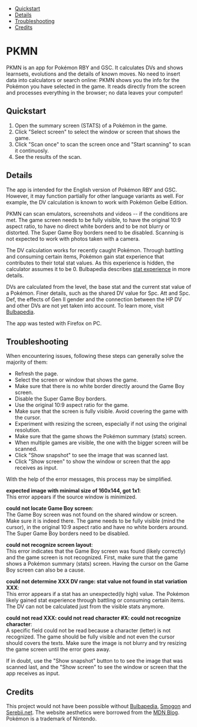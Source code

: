 <!-- @import "[TOC]" {cmd="toc" depthFrom=2 depthTo=3 orderedList=false} -->

<!-- code_chunk_output -->

- [Quickstart](#quickstart)
- [Details](#details)
- [Troubleshooting](#troubleshooting)
- [Credits](#credits)

<!-- /code_chunk_output -->

# PKMN

PKMN is an app for Pokémon RBY and GSC. It calculates DVs and shows learnsets, evolutions and the details of known moves. No need to insert data into calculators or search online: PKMN shows you the info for the Pokémon you have selected in the game. It reads directly from the screen and processes everything in the browser; no data leaves your computer! 

## Quickstart

1. Open the summary screen (STATS) of a Pokémon in the game.
1. Click "Select screen" to select the window or screen that shows the game.
1. Click "Scan once" to scan the screen once and "Start scanning" to scan it continuosly.
1. See the results of the scan.

## Details

The app is intended for the English version of Pokémon RBY and GSC. However, it may function partially for other language variants as well. For example, the DV calculation is known to work with Pokémon Gelbe Edition.

PKMN can scan emulators, screenshots and videos -- if the conditions are met. The game screen needs to be fully visible, to have the original 10:9 aspect ratio, to have no direct white borders and to be not blurry or distorted. The Super Game Boy borders need to be disabled. Scanning is not expected to work with photos taken with a camera.

The DV calculation works for recently caught Pokémon. Through battling and consuming certain items, Pokémon gain stat experience that contributes to their total stat values. As this experience is hidden, the calculator assumes it to be 0. Bulbapedia describes [stat experience](https://bulbapedia.bulbagarden.net/wiki/Effort_values#Stat_experience) in more details.

DVs are calculated from the level, the base stat and the current stat value of a Pokémon. Finer details, such as the shared DV value for Spc. Att and Spc. Def, the effects of Gen II gender and the connection between the HP DV and other DVs are not yet taken into account. To learn more, visit [Bulbapedia](https://bulbapedia.bulbagarden.net/wiki/Individual_values#Generation_I_and_II).

The app was tested with Firefox on PC.

## Troubleshooting

When encountering issues, following these steps can generally solve the majority of them:

- Refresh the page.
- Select the screen or window that shows the game.
- Make sure that there is no white border directly around the Game Boy screen.
- Disable the Super Game Boy borders.
- Use the original 10:9 aspect ratio for the game.
- Make sure that the screen is fully visible. Avoid covering the game with the cursor.
- Experiment with resizing the screen, especially if not using the original resolution.
- Make sure that the game shows the Pokémon summary (stats) screen.
- When multiple games are visible, the one with the bigger screen will be scanned.
- Click "Show snapshot" to see the image that was scanned last.
- Click "Show screen" to show the window or screen that the app receives as input.

With the help of the error messages, this process may be simplified.

**expected image with minimal size of 160x144, got 1x1**:  
This error appears if the source window is minimized.

**could not locate Game Boy screen**:  
The Game Boy screen was not found on the shared window or screen. Make sure it is indeed there. The game needs to be fully visible (mind the cursor), in the original 10:9 aspect ratio and have no white borders around. The Super Game Boy borders need to be disabled.

**could not recognize screen layout**:  
This error indicates that the Game Boy screen was found (likely correctly) and the game screen is not recognized. First, make sure that the game shows a Pokémon summary (stats) screen. Having the cursor on the Game Boy screen can also be a cause.

**could not determine XXX DV range: stat value not found in stat variation XXX**:  
This error appears if a stat has an unexpected(ly high) value. The Pokémon likely gained stat experience through battling or consuming certain items. The DV can not be calculated just from the visible stats anymore.

**could not read XXX: could not read character #X: could not recognize character**:  
A specific field could not be read because a character (letter) is not recognized. The game should be fully visible and not even the cursor should covers the texts. Make sure the image is not blurry and try resizing the game screen until the error goes away.

If in doubt, use the "Show snapshot" button to to see the image that was scanned last, and the "Show screen" to see the window or screen that the app receives as input.

## Credits

This project would not have been possible without [Bulbapedia](https://bulbapedia.bulbagarden.net/), [Smogon](https://www.smogon.com/) and [Serebii.net](https://www.serebii.net/). The website aesthetics were borrowed from the [MDN Blog](https://developer.mozilla.org/en-US/blog/). Pokémon is a trademark of Nintendo.
